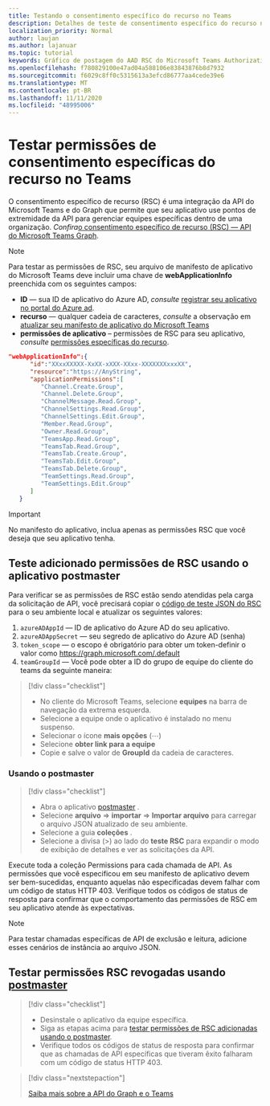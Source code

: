 ```yaml
---
title: Testando o consentimento específico do recurso no Teams
description: Detalhes de teste de consentimento específico do recurso no Teams usando o postmaster
localization_priority: Normal
author: laujan
ms.author: lajanuar
ms.topic: tutorial
keywords: Gráfico de postagem do AAD RSC do Microsoft Teams Authorization SSO
ms.openlocfilehash: f780829100e47ad04a588106e83843876b8d7932
ms.sourcegitcommit: f6029c8ff0c5315613a3efcd86777aa4cede39e6
ms.translationtype: MT
ms.contentlocale: pt-BR
ms.lasthandoff: 11/11/2020
ms.locfileid: "48995006"
---
```

# <a name="test-resource-specific-consent-permissions--in-teams"></a>Testar permissões de consentimento específicas do recurso no Teams

O consentimento específico de recurso (RSC) é uma integração da API do Microsoft Teams e do Graph que permite que seu aplicativo use pontos de extremidade da API para gerenciar equipes específicas dentro de uma organização. *Confira*[o consentimento específico de recurso (RSC) — API do Microsoft Teams Graph](resource-specific-consent.md).  

> [!NOTE]
>Para testar as permissões de RSC, seu arquivo de manifesto de aplicativo do Microsoft Teams deve incluir uma chave de **webApplicationInfo** preenchida com os seguintes campos:
>
> - **ID**  — sua ID de aplicativo do Azure AD, *consulte* [registrar seu aplicativo no portal do Azure ad](resource-specific-consent.md#register-your-app-with-microsoft-identity-platform-via-the-azure-ad-portal).
> - **recurso**  — qualquer cadeia de caracteres, *consulte* a observação em  [atualizar seu manifesto de aplicativo do Microsoft Teams](resource-specific-consent.md#update-your-teams-app-manifest)
> - **permissões de aplicativo** – permissões de RSC para seu aplicativo, *consulte* [permissões específicas do recurso](resource-specific-consent.md#resource-specific-permissions).

```json
"webApplicationInfo":{
      "id":"XXxxXXXXX-XxXX-xXXX-XXxx-XXXXXXXxxxXX",
      "resource":"https://AnyString",
      "applicationPermissions":[
         "Channel.Create.Group",
         "Channel.Delete.Group",
         "ChannelMessage.Read.Group",
         "ChannelSettings.Read.Group",
         "ChannelSettings.Edit.Group",
         "Member.Read.Group",
         "Owner.Read.Group",
         "TeamsApp.Read.Group",
         "TeamsTab.Read.Group",
         "TeamsTab.Create.Group",
         "TeamsTab.Edit.Group",
         "TeamsTab.Delete.Group",
         "TeamSettings.Read.Group",
         "TeamSettings.Edit.Group"
      ]
   }
```

>[!IMPORTANT]
>No manifesto do aplicativo, inclua apenas as permissões RSC que você deseja que seu aplicativo tenha.

## <a name="test-added-rsc-permissions-using-the-postman-app"></a>Teste adicionado permissões de RSC usando o aplicativo postmaster

Para verificar se as permissões de RSC estão sendo atendidas pela carga da solicitação de API, você precisará copiar o [código de teste JSON do RSC](test-rsc-json-file.md) para o seu ambiente local e atualizar os seguintes valores:

1. `azureADAppId`  — ID de aplicativo do Azure AD do seu aplicativo.
1. `azureADAppSecret`  — seu segredo de aplicativo do Azure AD (senha)
1. `token_scope`  — o escopo é obrigatório para obter um token-definir o valor como https://graph.microsoft.com/.default
1. `teamGroupId` — Você pode obter a ID do grupo de equipe do cliente do teams da seguinte maneira:

> [!div class="checklist"]
>
> * No cliente do Microsoft Teams, selecione **equipes** na barra de navegação da extrema esquerda.
> * Selecione a equipe onde o aplicativo é instalado no menu suspenso.
> * Selecionar o ícone **mais opções** (&#8943;)
> * Selecione **obter link para a equipe** 
> * Copie e salve o valor de **GroupId** da cadeia de caracteres.

### <a name="using-postman"></a>Usando o postmaster

> [!div class="checklist"]
>
> * Abra o aplicativo [postmaster](https://www.postman.com) .
> * Selecione **arquivo**  =>  **importar**  =>  **Importar arquivo** para carregar o arquivo JSON atualizado de seu ambiente.  
> * Selecione a guia **coleções** . 
> * Selecione a divisa (>) ao lado do **teste RSC** para expandir o modo de exibição de detalhes e ver as solicitações da API.

Execute toda a coleção Permissions para cada chamada de API. As permissões que você especificou em seu manifesto de aplicativo devem ser bem-sucedidas, enquanto aquelas não especificadas devem falhar com um código de status HTTP 403. Verifique todos os códigos de status de resposta para confirmar que o comportamento das permissões de RSC em seu aplicativo atende às expectativas.

>[!NOTE]
>Para testar chamadas específicas de API de exclusão e leitura, adicione esses cenários de instância ao arquivo JSON.

## <a name="test--revoked-rsc-permissions-using-postman"></a>Testar permissões RSC revogadas usando [postmaster](https://www.postman.com/)

> [!div class="checklist"]
>
> * Desinstale o aplicativo da equipe específica.
> * Siga as etapas acima para [testar permissões de RSC adicionadas usando o postmaster](#test-added-rsc-permissions-using-the-postman-app).
> * Verifique todos os códigos de status de resposta para confirmar que as chamadas de API específicas que tiveram êxito falharam com um código de status HTTP 403.

> [!div class="nextstepaction"]
>
> [Saiba mais sobre a API do Graph e o Teams](/graph/api/resources/teams-api-overview?view=graph-rest-1.0)
